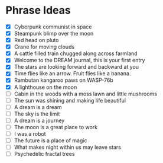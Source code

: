 # Phrase Ideas

- [x] Cyberpunk communist in space
- [x] Steampunk blimp over the moon
- [x] Red head on pluto
- [x] Crane for moving clouds
- [x] A cattle filled train chugged along across farmland
- [x] Welcome to the DREAM journal, this is your first entry
- [x] The stars are looking forward and backward at you
- [x] Time flies like an arrow. Fruit flies like a banana.
- [x] Rambutan kangaroo paws on WASP-76b
- [x] A lighthouse on the moon
- [ ] Cabin in the woods with a moss lawn and little mushrooms
- [ ] The sun was shining and making life beautiful
- [ ] A dream is a dream
- [ ] The sky is the limit
- [ ] A dream is a journey
- [ ] The moon is a great place to work
- [ ] I was a robot
- [ ] The future is a place of magic
- [ ] What makes night within us may leave stars
- [ ] Psychedelic fractal trees
